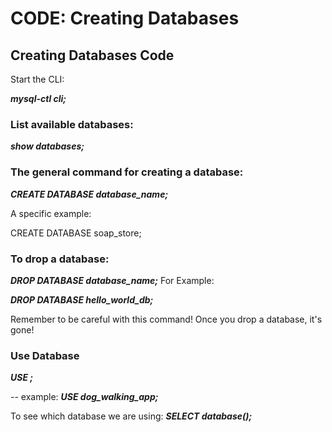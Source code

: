 # CODE: Creating Databases

## Creating Databases Code

Start the CLI:

**_mysql-ctl cli;_**

### List available databases:

**_show databases;_**

### The general command for creating a database:

**_CREATE DATABASE database_name;_**

A specific example:

CREATE DATABASE soap_store;

### To drop a database:

**_DROP DATABASE database_name;_**
For Example:

**_DROP DATABASE hello_world_db;_**

Remember to be careful with this command! Once you drop a database, it's gone!

### Use Database

**_USE <database name>;_**

-- example:
**_USE dog_walking_app;_**

To see which database we are using:
**_SELECT database();_**
